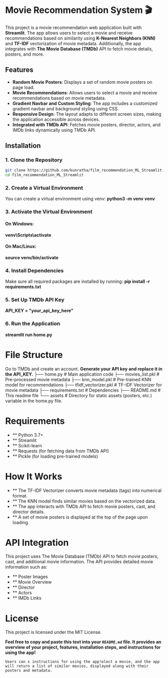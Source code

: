 # Movie Recommendation System 🎬

This project is a movie recommendation web application built with **Streamlit**. The app allows users to select a movie and receive recommendations based on similarity using **K-Nearest Neighbors (KNN)** and **TF-IDF** vectorization of movie metadata. Additionally, the app integrates with **The Movie Database (TMDb)** API to fetch movie details, posters, and more.

## Features
- **Random Movie Posters**: Displays a set of random movie posters on page load.
- **Movie Recommendations**: Allows users to select a movie and receive recommendations based on movie metadata.
- **Gradient Navbar and Custom Styling**: The app includes a customized gradient navbar and background styling using CSS.
- **Responsive Design**: The layout adapts to different screen sizes, making the application accessible across devices.
- **Integrated with TMDb API**: Fetches movie posters, director, actors, and IMDb links dynamically using TMDb API.

## Installation

### 1. Clone the Repository
```bash
git clone https://github.com/kunratha/film_recommendation_ML_Streamlit.git
cd film_recommendation_ML_Streamlit
```

### 2. Create a Virtual Environment
You can create a virtual environment using venv:
**python3 -m venv venv**

### 3. Activate the Virtual Environment
#### On Windows:
**venv\Scripts\activate**

#### On Mac/Linux:
**source venv/bin/activate**

### 4. Install Dependencies
Make sure all required packages are installed by running:
**pip install -r requirements.txt**

### 5. Set Up TMDb API Key

**API_KEY = "your_api_key_here"**

### 6. Run the Application
**streamlit run home.py**

# File Structure
Go to TMDb and create an account.
**Generate your API key and replace it in the API_KEY.**
├── home.py               # Main application code
├── movies_list.pkl        # Pre-processed movie metadata
├── knn_model.pkl          # Pre-trained KNN model for recommendations
├── tfidf_vectorizer.pkl   # TF-IDF Vectorizer for movie metadata
├── requirements.txt       # Dependencies
├── README.md              # This readme file
└── assets                 # Directory for static assets (posters, etc.)
variable in the home.py file.

# Requirements
- ** Python 3.7+
- ** Streamlit
- ** Scikit-learn
- ** Requests (for fetching data from TMDb API)
- ** Pickle (for loading pre-trained models)


# How It Works
- ** The TF-IDF Vectorizer converts movie metadata (tags) into numerical format.
- ** The KNN model finds similar movies based on the vectorized data.
- ** The app interacts with TMDb API to fetch movie posters, cast, and director details.
- ** A set of movie posters is displayed at the top of the page upon loading.

# API Integration
This project uses The Movie Database (TMDb) API to fetch movie posters, cast, and additional movie information. The API provides detailed movie information such as:

- ** Poster Images
- ** Movie Overview
- ** Director
- ** Actors
- ** IMDb Links

# License
This project is licensed under the MIT License.

**Feel free to copy and paste this text into your `README.md` file. 
It provides an overview of your project, features, installation steps, and instructions for using the app!**

    Users can s instructions for using the app!elect a movie, and the app will return a list of similar movies, displayed along with their posters and metadata.
